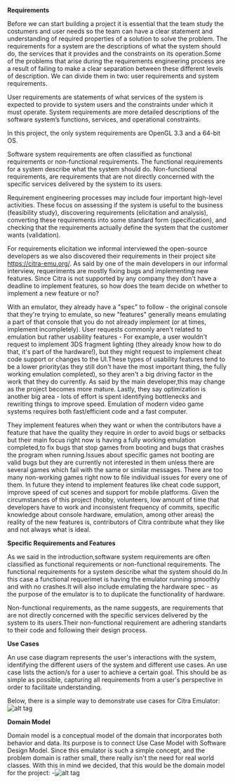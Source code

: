 
**Requirements**

Before we can start building a project it is essential that the team study the costumers and user needs so the team can have a clear statement and understanding of required properties of a solution to solve the problem.
The requirements for a system are the descriptions of what the system should do, the services that it provides and the constraints on its operation.Some of the problems that arise during the requirements engineering process are a result of failing to make a clear separation between these different levels of description.
We can divide them in two: user requirements and system requirements.

User requirements are statements of what services of the system is expected to provide to system users and the constraints under which it must operate.
System requirements are more detailed descriptions of the software system’s functions, services, and operational constraints.

In this project, the only system requirements are OpenGL 3.3 and a 64-bit OS.

Software system requirements are often classified as functional requirements or non-functional requirements.
The functional requirements for a system describe what the system should do. 
Non-functional requirements, are requirements that are not directly concerned with the specific services delivered by the system to its users.

Requirement engineering processes may include four important high-level activities. These focus on assessing if the system is useful to the business (feasibility study), discovering requirements (elicitation and analysis), converting these requirements into some standard form (specification), and checking that the requirements actually define the system that the customer wants (validation).

For requirements elicitation we informal interviewed the open-source developers as we also discovered their requirements in their project site https://citra-emu.org/. 
As said by one of the main developers in our informal interview, requeriments are mostly fixing bugs and implementing new features.
Since Citra is not supported by any company they don't have a deadline to implement features, so how does the team decide on whether to implement a new feature or no? 

With an emulator, they already have a "spec" to follow - the original console that they're trying to emulate, so new "features" generally means emulating a part of that console that you do not already implement (or at times, implement incompletely). User requests commonly aren't related to emulation but rather usability features - For example, a user wouldn't request to implement 3DS fragment lighting (they already know how to do that, it's part of the hardware!), but they might request to implement cheat code support or changes to the UI.These types of usability features tend to be a lower priority(as they still don't have the most important thing, the fully working emulation completed), so they aren't a big driving factor in the work that they do currently. As said by the main developer,this may change as the project becomes more mature. 
Lastly, they say optimization is another big area - lots of effort is spent identifying bottlenecks and rewriting things to improve speed. Emulation of modern video game systems requires both fast/efficient code and a fast computer.

They implement features when they want or when the contributors have a feature that have the quality they require in order to avoid bugs or setbacks but their main focus right now is having a fully working emulation completed,to fix bugs that stop games from booting and bugs that crashes the program when running.Issues about specific games not booting are valid bugs but they are currently not interested in them unless there are several games which fail with the same or similar messages. There are too many non-working games right now to file individual issues for every one of them.
In future they intend to implement features like cheat code support, improve speed of cut scenes and support for mobile platforms.
Given the circumstances of this project (hobby, volunteers, low amount of time that developers have to work and inconsistent frequency of commits, specific knowledge about console hardware, emulation, among other areas) the reality of the new features is, contributors of Citra contribute what they like and not always what is ideal.

**Specific Requirements and Features** 

As we said in the introduction,software system requirements are often classified as functional requirements or non-functional requirements.
The functional requirements for a system describe what the system should do.In this case a functional requerimet is having the emulator running smoothly and with no crashes.It will also include emulating the hardware spec - as the purpose of the emulator is to 
to duplicate the functionality of hardware.

Non-functional requirements, as the name suggests, are requirements that are not directly concerned with the specific services delivered by the system to its users.Their non-functional requirement are adhering standarts to their code and following their design process.



**Use Cases**

An use case diagram represents the user's interactions with the system, identifying the different users of the system and different use cases. An use case lists the action/s for a user to achieve a certain goal. This should be as simple as possible, capturing all requirements from a user's perspective in order to facilitate understanding.

Below, there is a simple way to demonstrate use cases for Citra Emulator:
![alt tag](http://i.imgur.com/deDgtE4.png)

**Domain Model**

Domain model is a conceptual model of the domain that incorporates both behavior and data. Its purpose is to connect Use Case Model with Software Design Model. Since this emulator is such a simple concept, and the problem domain is rather small, there really isn't the need for real world classes. With this in mind we decided, that this would be the domain model for the project:
 -![alt tag](http://icecream.me/uploads/d3285a245af38b0a7e8def42c7fe5cb0.png)

